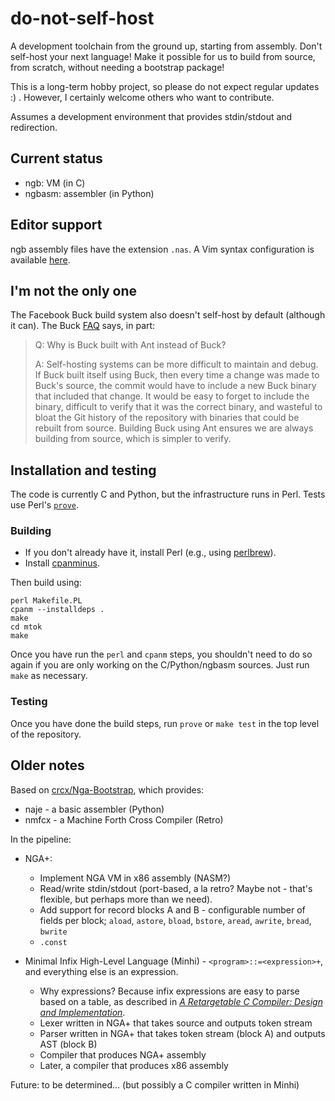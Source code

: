 # do-not-self-host

A development toolchain from the ground up, starting from assembly.
Don't self-host your next language!  Make it possible for us to build from
source, from scratch, without needing a bootstrap package!

This is a long-term hobby project, so please do not expect regular
updates :) .  However, I certainly welcome others who want to contribute.

Assumes a development environment that provides stdin/stdout and redirection.

## Current status

* ngb: VM (in C)
* ngbasm: assembler (in Python)

## Editor support

ngb assembly files have the extension `.nas`.  A Vim syntax configuration
is available [here](https://github.com/cxw42/ngb-vim).

## I'm not the only one

The Facebook Buck build system also doesn't self-host by default (although
it can).  The Buck [FAQ](https://buckbuild.com/concept/faq.html) says, in part:

> Q: Why is Buck built with Ant instead of Buck?
>
> A: Self-hosting systems can be more difficult to maintain and debug.
If Buck built itself using Buck, then every time a change was made to Buck's source, the commit would have to include a new Buck binary that included that change. It would be easy to forget to include the binary, difficult to verify that it was the correct binary, and wasteful to bloat the Git history of the repository with binaries that could be rebuilt from source. Building Buck using Ant ensures we are always building from source, which is simpler to verify.

## Installation and testing

The code is currently C and Python, but the infrastructure runs in Perl.
Tests use Perl's [`prove`](https://metacpan.org/pod/prove).

### Building

- If you don't already have it, install Perl
  (e.g., using [perlbrew](https://perlbrew.pl/)).
- Install [cpanminus](https://github.com/miyagawa/cpanminus).

Then build using:

    perl Makefile.PL
    cpanm --installdeps .
    make
    cd mtok
    make

Once you have run the `perl` and `cpanm` steps, you shouldn't need to do so
again if you are only working on the C/Python/ngbasm sources.  Just run
`make` as necessary.

### Testing

Once you have done the build steps, run `prove` or `make test` in the top
level of the repository.

## Older notes

Based on [crcx/Nga-Bootstrap](https://github.com/crcx/Nga-Bootstrap), which
provides:

* naje - a basic assembler (Python)
* nmfcx -  a Machine Forth Cross Compiler (Retro)

In the pipeline:

* NGA+:
  - Implement NGA VM in x86 assembly (NASM?)
  - Read/write stdin/stdout (port-based, a la retro?  Maybe not - that's
    flexible, but perhaps more than we need).
  - Add support for record blocks A and B - configurable number of fields
    per block; `aload`, `astore`, `bload`, `bstore`, `aread`, `awrite`,
    `bread`, `bwrite`
  - `.const`

* Minimal Infix High-Level Language (Minhi) - `<program>::=<expression>+`, and
  everything else is an expression.
  - Why expressions?  Because infix expressions are easy
  to parse based on a table, as described in
  [_A Retargetable C Compiler: Design and Implementation_](https://sites.google.com/site/lccretargetablecompiler/).
  - Lexer written in NGA+ that takes source and outputs token stream
  - Parser written in NGA+ that takes token stream (block A) and outputs
    AST (block B)
  - Compiler that produces NGA+ assembly
  - Later, a compiler that produces x86 assembly

Future: to be determined... (but possibly a C compiler written in Minhi)

